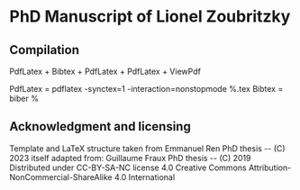 # PhD Manuscript of Lionel Zoubritzky

## Compilation

PdfLatex + Bibtex + PdfLatex + PdfLatex + ViewPdf

PdfLatex = pdflatex -synctex=1 -interaction=nonstopmode %.tex
Bibtex = biber %

## Acknowledgment and licensing

Template and LaTeX structure taken from
Emmanuel Ren PhD thesis -- (C) 2023
itself adapted from:
Guillaume Fraux PhD thesis -- (C) 2019
Distributed under CC-BY-SA-NC license 4.0
Creative Commons Attribution-NonCommercial-ShareAlike 4.0 International
